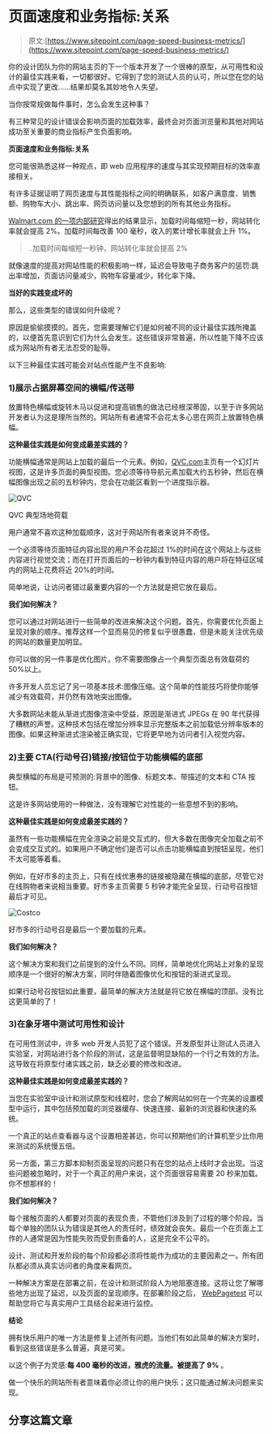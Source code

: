 # 页面速度和业务指标:关系

> 原文:[https://www.sitepoint.com/page-speed-business-metrics/](https://www.sitepoint.com/page-speed-business-metrics/)

你的设计团队为你的网站主页的下一个版本开发了一个很棒的原型，从可用性和设计的最佳实践来看，一切都很好。它得到了您的测试人员的认可，所以您在您的站点中实现了更改……结果却莫名其妙地令人失望。

当你按常规做每件事时，怎么会发生这种事？

有三种常见的设计错误会影响页面的加载效率，最终会对页面浏览量和其他对网站成功至关重要的商业指标产生负面影响。

**页面速度和业务指标:关系**

您可能很熟悉这样一种观点，即 web 应用程序的速度与其实现预期目标的效率直接相关。

有许多证据证明了网页速度与其性能指标之间的明确联系，如客户满意度、销售额、购物车大小、跳出率、网页访问量以及您想到的所有其他业务指标。

[Walmart.com 的一项内部研究](http://minus.com/msM8y8nyh)得出的结果显示，加载时间每缩短一秒，网站转化率就会提高 2%。加载时间每改善 100 毫秒，收入的累计增长率就会上升 1%。

> ..加载时间每缩短一秒钟，网站转化率就会提高 2%

就像速度的提高对网站性能的积极影响一样，延迟会导致电子商务客户的惩罚:跳出率增加，页面访问量减少，购物车容量减少，转化率下降。

**当好的实践变成坏的**

那么，这些类型的错误如何升级呢？

原因是偷偷摸摸的。首先，您需要理解它们是如何被不同的设计最佳实践所掩盖的，以便首先意识到它们为什么会发生。这些错误非常普遍，所以性能下降不应该成为网站所有者无法忍受的耻辱。

以下三种最佳实践可能会对站点性能产生不良影响:

### 1)展示占据屏幕空间的横幅/传送带

放置特色横幅或旋转木马以促进和提高销售的做法已经根深蒂固，以至于许多网站开发者认为这是理所当然的。网站所有者通常不会花太多心思在网页上放置特色横幅。

**这种最佳实践是如何变成最差实践的？**

功能横幅通常是网站上加载的最后一个元素。例如，[QVC.com](http://www.qvc.com/)主页有一个幻灯片视图，这是许多页面的典型视图。您必须等待导航元素加载大约五秒钟，然后在横幅图像出现之前的五秒钟内，您会在功能区看到一个进度指示器。

![QVC](../Images/c636582a6e4bd00c243eea8b408eb906.png)

QVC 典型场地荷载

用户通常不喜欢这种加载顺序，这对于网站所有者来说并不奇怪。

一个必须等待页面特征内容出现的用户不会花超过 1%的时间在这个网站上与这些内容进行视觉交流；而在打开页面后的一秒钟内看到特征内容的用户将在特征区域内的网站上花费将近 20%的时间。

简单地说，让访问者错过最重要内容的一个方法就是把它放在最后。

**我们如何解决？**

您可以通过对网站进行一些简单的改进来解决这个问题。首先，你需要优化页面上呈现对象的顺序。推荐这样一个显而易见的修复似乎很愚蠢，但是未能关注优先级的网站的数量更加明显。

你可以做的另一件事是优化图片。你不需要图像占一个典型页面总有效载荷的 50%以上。

许多开发人员忘记了另一项基本技术:图像压缩。这个简单的性能技巧将使你能够减少有效载荷，并仍然有效地突出图像。

大多数网站未能从渐进式图像渲染中受益，原因是渐进式 JPEGs 在 90 年代获得了糟糕的声誉。这种技术包括在增加分辨率显示完整版本之前加载低分辨率版本的图像。如果这种渐进式渲染被正确实现，它将更早地为访问者引入视觉内容。

### 2)主要 CTA(行动号召)链接/按钮位于功能横幅的底部

典型横幅的布局是可预测的:背景中的图像、标题文本、带描述的文本和 CTA 按钮。

这是许多网站使用的一种做法，没有理解它对性能的一些意想不到的影响。

**这种最佳实践是如何变成最差实践的？**

虽然有一些功能横幅在完全渲染之前是交互式的，但大多数在图像完全加载之前不会变成交互式的。如果用户不确定他们是否可以点击功能横幅直到按钮呈现，他们不太可能等着看。

例如，在好市多的主页上，只有在线优惠券的链接被隐藏在横幅的底部，尽管它对在线购物者来说相当重要。好市多主页需要 5 秒钟才能完全呈现，行动号召按钮最后才可见。

![Costco](../Images/c398e55ef241ab87f5bed894d7fc0ae5.png)

好市多的行动号召是最后一个要加载的元素。

**我们如何解决？**

这个解决方案和我们之前提到的没什么不同。同样，简单地优化网站上对象的呈现顺序是一个很好的解决方案，同时伴随着图像优化和按钮的渐进式呈现。

如果行动号召按钮如此重要，最简单的解决方法就是将它放在横幅的顶部。没有比这更简单的了！

### 3)在象牙塔中测试可用性和设计

在可用性测试中，许多 web 开发人员犯了这个错误。开发原型并让测试人员进入实验室，对网站进行各个阶段的测试，这是监督明显缺陷的一个行之有效的方法。这导致在将原型付诸实践之前，缺乏必要的修改和改进。

**这种最佳实践是如何变成最差实践的？**

当您在实验室中设计和测试原型和线框时，您会了解网站如何在一个完美的设置模型中运行，其中包括预加载的浏览器缓存、快速连接、最新的浏览器和快速的系统。

一个真正的站点查看器与这个设置相差甚远，你可以预期他们的计算机至少比你用来测试的系统慢五倍。

另一方面，第三方脚本抑制页面呈现的问题只有在您的站点上线时才会出现。当这些问题被忽略时，对于一个真正的用户来说，这个页面很容易需要 20 秒来加载。你不想那样的！

**我们如何解决？**

每个接触页面的人都要对页面的表现负责，不管他们涉及到了过程的哪个阶段。当每个单独的团队认为错误是其他人的责任时，绩效就会丧失。最后一个在页面上工作的人通常是因为性能失败而受到责备的人，这是完全不公平的。

设计、测试和开发阶段的每个阶段都必须将性能作为成功的主要因素之一。所有团队都必须从真实访问者的角度来看网页。

一种解决方案是在部署之前，在设计和测试阶段人为地阻塞连接。这将让您了解哪些地方出现了延迟，以及页面的呈现顺序。在部署阶段之后， [WebPagetest](http://www.webpagetest.org/) 可以帮助您将它与真实用户工具结合起来进行监控。

**结论**

拥有快乐用户的唯一方法是修复上述所有问题。当他们有如此简单的解决方案时，看到这些错误是多么普遍，真是可笑。

以这个例子为灵感:**每 400 毫秒的改进，雅虎的流量。被提高了 9%** 。

做一个快乐的网站所有者意味着你必须让你的用户快乐；这只能通过解决问题来实现。

## 分享这篇文章